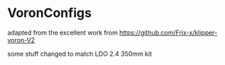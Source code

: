 # VoronConfigs

adapted from the excellent work from https://github.com/Frix-x/klipper-voron-V2

some stuff changed to match LDO 2.4 350mm kit
